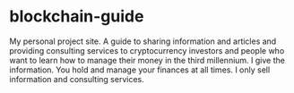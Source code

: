 # blockchain-guide
My personal project site. A guide to sharing information and articles and providing consulting services to cryptocurrency investors and people who want to learn how to manage their money in the third millennium. I give the information. You hold and manage your finances at all times. I only sell information and consulting services.

